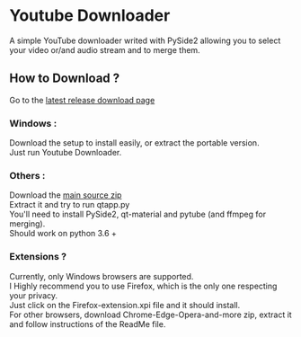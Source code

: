 # Youtube Downloader  
A simple YouTube downloader writed with PySide2 allowing you to select your video or/and audio stream and to merge them.  
## How to Download ?  
Go to the [latest release download page](https://github.com/SiniKraft/YoutubeDownloader/releases)  
### Windows :  
Download the setup to install easily, or extract the portable version.  
Just run Youtube Downloader.  
### Others :  
Download the [main source zip](https://sinikraft.github.io/website/magic/dllatest?repo_link=https://api.github.com/repos/SiniKraft/YoutubeDownloader/releases/latest)  
Extract it and try to run qtapp.py  
You'll need to install PySide2, qt-material and pytube (and ffmpeg for merging).  
Should work on python 3.6 +  
### Extensions ?
Currently, only Windows browsers are supported.  
I Highly recommend you to use Firefox, which is the only one respecting your privacy.  
Just click on the Firefox-extension.xpi file and it should install.  
For other browsers, download Chrome-Edge-Opera-and-more zip, extract it and follow instructions of the ReadMe file.  
